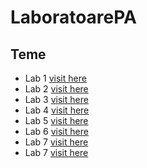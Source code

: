 # LaboratoarePA

## Teme
- Lab 1 [visit here](https://github.com/NarcisSt/LaboratoarePA/tree/lab1/Lab1)
- Lab 2 [visit here](https://github.com/NarcisSt/LaboratoarePA/tree/main/Lab2)
- Lab 3 [visit here](https://github.com/NarcisSt/LaboratoarePA/tree/main/Lab3)
- Lab 4 [visit here](https://github.com/NarcisSt/LaboratoarePA/tree/main/Lab4)
- Lab 5 [visit here](https://github.com/NarcisSt/LaboratoarePA/tree/main/Lab5)
- Lab 6 [visit here](https://github.com/NarcisSt/LaboratoarePA/tree/main/Lab6)
- Lab 7 [visit here](https://github.com/NarcisSt/LaboratoarePA/tree/main/Lab7)
- Lab 7 [visit here](https://github.com/NarcisSt/LaboratoarePA/tree/main/Lab7)